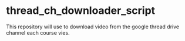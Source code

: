 # thread_ch_downloader_script
This repository will use to download video from the google thread drive channel each course vies.
